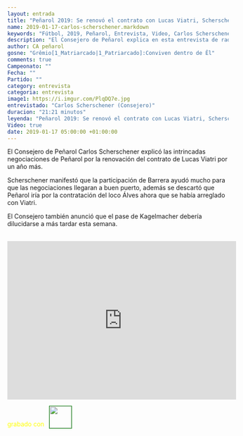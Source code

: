```yaml
---
layout: entrada
title: "Peñarol 2019: Se renovó el contrato con Lucas Viatri, Scherschener consejero de Peñarol explica"
name: 2019-01-17-carlos-scherschener.markdown
keywords: "Fútbol, 2019, Peñarol, Entrevista, Video, Carlos Scherschener"
description: "El Consejero de Peñarol explica en esta entrevista de radio Oriental porque se demoró tanto la renovación del contrato de Lucas Viatri y anuncio que la contratación de Kagelmacher debería cerrarse ésta semana también"
author: CA peñarol
gosne: "Grêmio[1_Matriarcado|1_Patriarcado]:Conviven dentro de Êl"
comments: true
Campeonato: ""
Fecha: ""
Partido: ""
category: entrevista
categoria: entrevista
image1: https://i.imgur.com/PlqDQ7e.jpg
entrevistado: "Carlos Scherschener (Consejero)"
duracion: "21:21 minutos"
leyenda: "Peñarol 2019: Se renovó el contrato con Lucas Viatri, Scherschener consejero de Peñarol explica"
Video: true
date: 2019-01-17 05:00:00 +01:00:00
---
```


El Consejero de Peñarol Carlos Scherschener explicó las intrincadas negociaciones de Peñarol por la renovación del contrato de Lucas Viatri por un año más.

Scherschener manifestó que la participación de Barrera ayudó mucho para que las negociaciones llegaran a buen puerto, además se descartó que Peñarol iría por la contratación del loco Álves ahora que se había arreglado con Viatri.

El Consejero también anunció que el pase de Kagelmacher debería dilucidarse a más tardar esta semana.

<br>

<iframe width="521" height="360" src="https://www.youtube.com/embed/uYiog389dFs" frameborder="0" allow="accelerometer; autoplay; encrypted-media; gyroscope; picture-in-picture" allowfullscreen></iframe>

<span style="color:yellow;margin-top:0px;">grabado con</span> <a href="http://ffmpeg.org"><img src="{{ site.url }}/images/ffmpeg.png" width="50px" style="border:1px solid green;vertical-align: sub;margin-left:7px;"></a>
